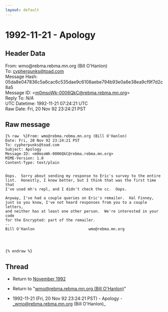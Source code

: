 ```yaml
---
layout: default
---
```


# 1992-11-21 - Apology

## Header Data

From: wmo<span>@</span>rebma.rebma.mn.org (Bill O'Hanlon)<br>
To: cypherpunks@toad.com<br>
Message Hash: 05da8e047836c5a6cac6c535dae9c6108aebe794b93e0a6e38ea9cf9f7d2c8a5<br>
Message ID: \<m0msoWk-0006QkC@rebma.rebma.mn.org\><br>
Reply To: _N/A_<br>
UTC Datetime: 1992-11-21 07:24:21 UTC<br>
Raw Date: Fri, 20 Nov 92 23:24:21 PST<br>

## Raw message

```
{% raw  %}From: wmo@rebma.rebma.mn.org (Bill O'Hanlon)
Date: Fri, 20 Nov 92 23:24:21 PST
To: cypherpunks@toad.com
Subject: Apology
Message-ID: <m0msoWk-0006QkC@rebma.rebma.mn.org>
MIME-Version: 1.0
Content-Type: text/plain


Oops.  Sorry about sending my response to Eric's survey to the entire
list.  Honestly, I know better, but I think that was the first time that
I've used mh's repl, and I didn't check the cc.  Oops.

Anyway, I've had a couple queries on Eric's remailer.  Hal Finney,
just so you know, I've not heard responses from you to a couple letters,
and neither has at least one other person.  We're interested in your code
for the Encrypted: part of the remailer.
-- 
Bill O'Hanlon						 wmo@rebma.mn.org




{% endraw %}
```

## Thread

+ Return to [November 1992](/archive/1992/11)

+ Return to "[wmo<span>@</span>rebma.rebma.mn.org (Bill O'Hanlon)](/authors/wmo_at_rebma_rebma_mn_org_bill_ohanlon_)"

+ 1992-11-21 (Fri, 20 Nov 92 23:24:21 PST) - Apology - _wmo@rebma.rebma.mn.org (Bill O'Hanlon)_

